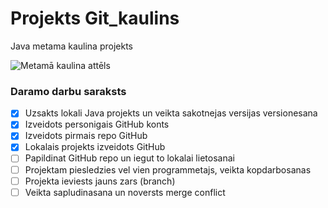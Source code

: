 # Projekts Git_kaulins
Java metama kaulina projekts

![Metamā kaulina attēls](https://static.vecteezy.com/system/resources/previews/009/385/437/original/casino-dice-clipart-design-illustration-free-png.png)


### **Daramo darbu saraksts**
- [x] Uzsakts lokali Java projekts un veikta sakotnejas versijas versionesana
- [x] Izveidots personigais GitHub konts
- [x] Izveidots pirmais repo GitHub
- [x] Lokalais projekts izveidots GitHub 
- [ ] Papildinat GitHub repo un iegut to lokalai lietosanai
- [ ] Projektam piesledzies vel vien programmetajs, veikta kopdarbosanas
- [ ] Projekta ieviests jauns zars (branch)
- [ ] Veikta sapludinasana un noversts merge conflict
